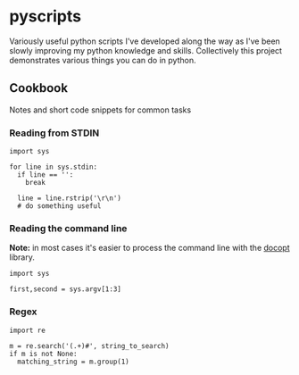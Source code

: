 # pyscripts

Variously useful python scripts I've developed along the way as I've been
slowly improving my python knowledge and skills. Collectively this project
demonstrates various things you can do in python.

## Cookbook ##

Notes and short code snippets for common tasks

### Reading from STDIN ###

````
import sys

for line in sys.stdin:
  if line == '':
    break

  line = line.rstrip('\r\n')
  # do something useful

````

### Reading the command line ###

**Note:** in most cases it's easier to process the command line with the [docopt][docopt] library.
````
import sys

first,second = sys.argv[1:3]

````


### Regex ###

````
import re

m = re.search('(.+)#', string_to_search)
if m is not None:
  matching_string = m.group(1)

````


[docopt]: http://docopt.org
